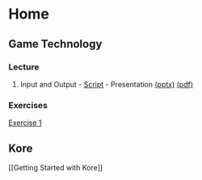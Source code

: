 # Home
## Game Technology
### Lecture
1. Input and Output - [Script](inputoutput) - Presentation [(pptx)](http://ktxsoftware.com/gametech1.pptx) [(pdf)](http://ktxsoftware.com/gametech1.pdf)

### Exercises
[Exercise 1](http://ktxsoftware.com/gametech-ex1.pdf)

## Kore
[[Getting Started with Kore]]